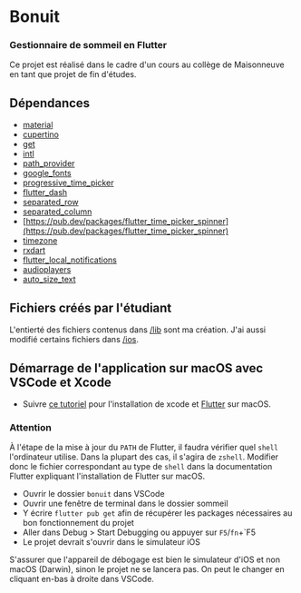 # Bonuit
### Gestionnaire de sommeil en Flutter
Ce projet est réalisé dans le cadre d'un cours au collège de Maisonneuve en tant que projet de fin d'études.

## Dépendances
- [material](https://api.flutter.dev/flutter/material/material-library.html)
- [cupertino](https://api.flutter.dev/flutter/cupertino/cupertino-library.html)
- [get](https://pub.dev/packages/get)
- [intl](https://pub.dev/packages/intl)
- [path_provider](https://pub.dev/packages/path_provider)
- [google_fonts](https://pub.dev/packages/google_fonts)
- [progressive_time_picker](https://pub.dev/packages/progressive_time_picker)
- [flutter_dash](https://pub.dev/packages/flutter_dash)
- [separated_row](https://pub.dev/packages/separated_row)
- [separated_column](https://pub.dev/packages/separated_column)
- [https://pub.dev/packages/flutter_time_picker_spinner](https://pub.dev/packages/flutter_time_picker_spinner)
- [timezone](https://pub.dev/packages/timezone)
- [rxdart](https://pub.dev/packages/rxdart)
- [flutter_local_notifications](https://pub.dev/packages/flutter_local_notifications)
- [audioplayers](https://pub.dev/packages/audioplayers)
- [auto_size_text](https://pub.dev/packages/auto_size_text)

## Fichiers créés par l'étudiant
L'entierté des fichiers contenus dans [/lib](https://github.com/poclerson/sommeil/tree/main/lib) sont ma création. J'ai aussi modifié certains fichiers dans [/ios](https://github.com/poclerson/sommeil/tree/main/ios).

## Démarrage de l'application sur macOS avec VSCode et Xcode
- Suivre [ce tutoriel](https://www.youtube.com/watch?v=THsihXK1-14) pour l'installation de xcode et [Flutter](https://docs.flutter.dev/get-started/install/macos) sur macOS.

### Attention
À l'étape de la mise à jour du `PATH` de Flutter, il faudra vérifier quel `shell` l'ordinateur utilise. Dans la plupart des cas, il s'agira de `zshell`. Modifier donc le fichier correspondant au type de `shell` dans la documentation Flutter expliquant l'installation de Flutter sur macOS.

- Ouvrir le dossier `bonuit` dans VSCode
- Ouvrir une fenêtre de terminal dans le dossier sommeil
- Y écrire `flutter pub get` afin de récupérer les packages nécessaires au bon fonctionnement du projet
- Aller dans Debug > Start Debugging ou appuyer sur `F5`/`fn`+`F5
- Le projet devrait s'ouvrir dans le simulateur iOS

S'assurer que l'appareil de débogage est bien le simulateur d'iOS et non macOS (Darwin), sinon le projet ne se lancera pas. On peut le changer en cliquant en-bas à droite dans VSCode.
